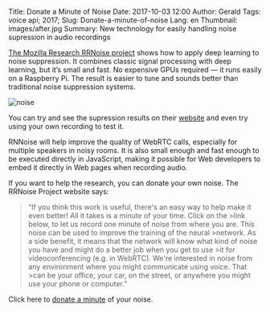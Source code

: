 Title: Donate a Minute of Noise
Date: 2017-10-03 12:00
Author: Gerald
Tags: voice api; 2017;
Slug: Donate-a-minute-of-noise
Lang: en
Thumbnail: images/after.jpg
Summary: New technology for easily handling noise supression in audio recordings


[The Mozilla Research RRNoise project](https://hacks.mozilla.org/2017/09/rnnoise-deep-learning-noise-suppression/) shows how to apply deep learning to noise suppression. It combines classic signal processing with deep learning, but it’s small and fast. No expensive GPUs required — it runs easily on a Raspberry Pi. The result is easier to tune and sounds better than traditional noise suppression systems.

![noise](/images/after.jpg)

You can try and see the supression results on their [website](https://people.xiph.org/~jm/demo/rnnoise/#music_player) and even try using your own recording to test it. 

RNNoise will help improve the quality of WebRTC calls, especially for multiple speakers in noisy rooms. It is also small enough and fast enough to be executed directly in JavaScript, making it possible for Web developers to embed it directly in Web pages when recording audio.

If you want to help the research, you can donate your own noise. The RRNoise Project website says:

>“If you think this work is useful, there's an easy way to help make it even better! All it takes is a minute of your time. Click on the >link below, to let us record one minute of noise from where you are. This noise can be used to improve the training of the neural >network. As a side benefit, it means that the network will know what kind of noise you have and might do a better job when you get to use >it for videoconferencing (e.g. in WebRTC). We're interested in noise from any environment where you might communicate using voice. That >can be your office, your car, on the street, or anywhere you might use your phone or computer.”

Click here to [donate a minute](https://people.xiph.org/~jm/demo/rnnoise/donate.html) of your noise. 

